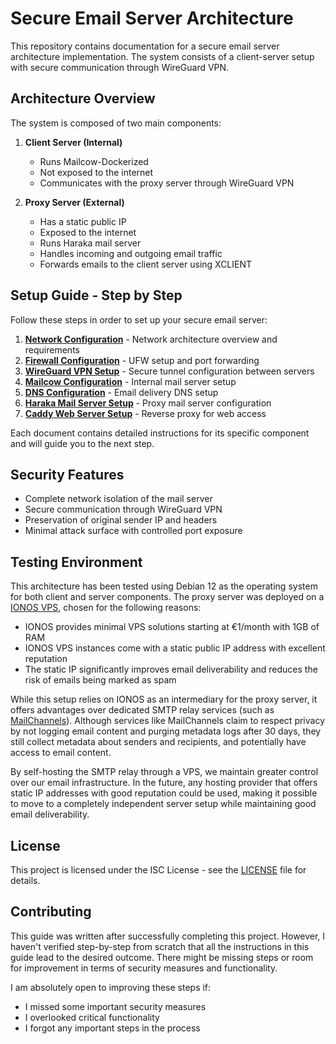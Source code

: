 # Secure Email Server Architecture

This repository contains documentation for a secure email server architecture implementation. The system consists of a client-server setup with secure communication through WireGuard VPN.

## Architecture Overview

The system is composed of two main components:

1. **Client Server (Internal)**
   - Runs Mailcow-Dockerized
   - Not exposed to the internet
   - Communicates with the proxy server through WireGuard VPN

2. **Proxy Server (External)**
   - Has a static public IP
   - Exposed to the internet
   - Runs Haraka mail server
   - Handles incoming and outgoing email traffic
   - Forwards emails to the client server using XCLIENT

## Setup Guide - Step by Step

Follow these steps in order to set up your secure email server:

1. **[Network Configuration](docs/network.md)** - Network architecture overview and requirements
2. **[Firewall Configuration](docs/firewall.md)** - UFW setup and port forwarding
3. **[WireGuard VPN Setup](docs/wireguard.md)** - Secure tunnel configuration between servers
4. **[Mailcow Configuration](docs/mailcow.md)** - Internal mail server setup
5. **[DNS Configuration](docs/dns.md)** - Email delivery DNS setup
6. **[Haraka Mail Server Setup](docs/haraka.md)** - Proxy mail server configuration
7. **[Caddy Web Server Setup](docs/caddy.md)** - Reverse proxy for web access

Each document contains detailed instructions for its specific component and will guide you to the next step.

## Security Features

- Complete network isolation of the mail server
- Secure communication through WireGuard VPN
- Preservation of original sender IP and headers
- Minimal attack surface with controlled port exposure

## Testing Environment

This architecture has been tested using Debian 12 as the operating system for both client and server components. The proxy server was deployed on a [IONOS VPS](https://www.ionos.com/servers/vps), chosen for the following reasons:

- IONOS provides minimal VPS solutions starting at €1/month with 1GB of RAM
- IONOS VPS instances come with a static public IP address with excellent reputation
- The static IP significantly improves email deliverability and reduces the risk of emails being marked as spam

While this setup relies on IONOS as an intermediary for the proxy server, it offers advantages over dedicated SMTP relay services (such as [MailChannels](https://www.mailchannels.com/)). Although services like MailChannels claim to respect privacy by not logging email content and purging metadata logs after 30 days, they still collect metadata about senders and recipients, and potentially have access to email content.

By self-hosting the SMTP relay through a VPS, we maintain greater control over our email infrastructure. In the future, any hosting provider that offers static IP addresses with good reputation could be used, making it possible to move to a completely independent server setup while maintaining good email deliverability.

## License

This project is licensed under the ISC License - see the [LICENSE](LICENSE) file for details.

## Contributing

This guide was written after successfully completing this project. However, I haven't verified step-by-step from scratch that all the instructions in this guide lead to the desired outcome. There might be missing steps or room for improvement in terms of security measures and functionality.

I am absolutely open to improving these steps if:
- I missed some important security measures
- I overlooked critical functionality
- I forgot any important steps in the process
